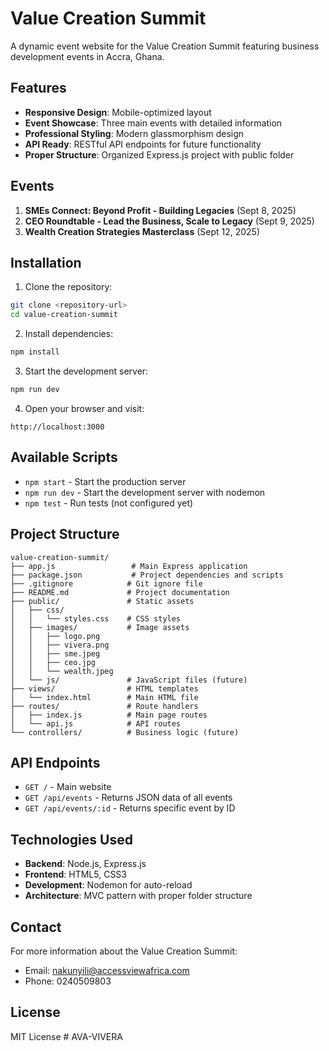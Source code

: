 # Value Creation Summit

A dynamic event website for the Value Creation Summit featuring business development events in Accra, Ghana.

## Features

- **Responsive Design**: Mobile-optimized layout
- **Event Showcase**: Three main events with detailed information
- **Professional Styling**: Modern glassmorphism design
- **API Ready**: RESTful API endpoints for future functionality
- **Proper Structure**: Organized Express.js project with public folder

## Events

1. **SMEs Connect: Beyond Profit - Building Legacies** (Sept 8, 2025)
2. **CEO Roundtable - Lead the Business, Scale to Legacy** (Sept 9, 2025)
3. **Wealth Creation Strategies Masterclass** (Sept 12, 2025)

## Installation

1. Clone the repository:
```bash
git clone <repository-url>
cd value-creation-summit
```

2. Install dependencies:
```bash
npm install
```

3. Start the development server:
```bash
npm run dev
```

4. Open your browser and visit:
```
http://localhost:3000
```

## Available Scripts

- `npm start` - Start the production server
- `npm run dev` - Start the development server with nodemon
- `npm test` - Run tests (not configured yet)

## Project Structure

```
value-creation-summit/
├── app.js                 # Main Express application
├── package.json           # Project dependencies and scripts
├── .gitignore            # Git ignore file
├── README.md             # Project documentation
├── public/               # Static assets
│   ├── css/
│   │   └── styles.css    # CSS styles
│   ├── images/           # Image assets
│   │   ├── logo.png
│   │   ├── vivera.png
│   │   ├── sme.jpeg
│   │   ├── ceo.jpg
│   │   └── wealth.jpeg
│   └── js/               # JavaScript files (future)
├── views/                # HTML templates
│   └── index.html        # Main HTML file
├── routes/               # Route handlers
│   ├── index.js          # Main page routes
│   └── api.js            # API routes
└── controllers/          # Business logic (future)
```

## API Endpoints

- `GET /` - Main website
- `GET /api/events` - Returns JSON data of all events
- `GET /api/events/:id` - Returns specific event by ID

## Technologies Used

- **Backend**: Node.js, Express.js
- **Frontend**: HTML5, CSS3
- **Development**: Nodemon for auto-reload
- **Architecture**: MVC pattern with proper folder structure

## Contact

For more information about the Value Creation Summit:
- Email: nakunyili@accessviewafrica.com
- Phone: 0240509803

## License

MIT License # AVA-VIVERA
